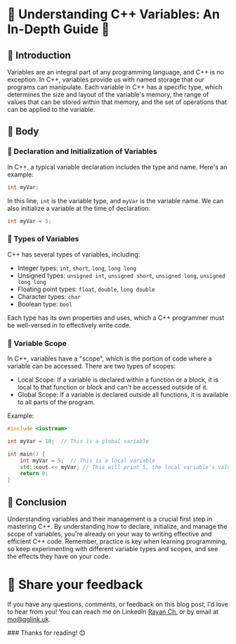 # 🎯 Understanding C++ Variables: An In-Depth Guide 🚀 

## 📘 Introduction
Variables are an integral part of any programming language, and C++ is no exception. In C++, variables provide us with named storage that our programs can manipulate. Each variable in C++ has a specific type, which determines the size and layout of the variable's memory, the range of values that can be stored within that memory, and the set of operations that can be applied to the variable.

## 📝 Body

### 📌 Declaration and Initialization of Variables
In C++, a typical variable declaration includes the type and name. Here's an example:

```c++
int myVar;
```

In this line, `int` is the variable type, and `myVar` is the variable name. We can also initialize a variable at the time of declaration:

```c++
int myVar = 5;
```

### 📌 Types of Variables
C++ has several types of variables, including:

- Integer types: `int`, `short`, `long`, `long long`
- Unsigned types: `unsigned int`, `unsigned short`, `unsigned long`, `unsigned long long`
- Floating point types: `float`, `double`, `long double`
- Character types: `char`
- Boolean type: `bool`

Each type has its own properties and uses, which a C++ programmer must be well-versed in to effectively write code.

### 📌 Variable Scope
In C++, variables have a "scope", which is the portion of code where a variable can be accessed. There are two types of scopes:

- Local Scope: If a variable is declared within a function or a block, it is local to that function or block and can't be accessed outside of it.
- Global Scope: If a variable is declared outside all functions, it is available to all parts of the program.

Example:

```c++
#include <iostream>

int myVar = 10;  // This is a global variable

int main() {
    int myVar = 5;  // This is a local variable
    std::cout << myVar; // This will print 5, the local variable's value
    return 0;
}
```

## 🎩 Conclusion
Understanding variables and their management is a crucial first step in mastering C++. By understanding how to declare, initialize, and manage the scope of variables, you're already on your way to writing effective and efficient C++ code. Remember, practice is key when learning programming, so keep experimenting with different variable types and scopes, and see the effects they have on your code. 

# 📣 Share your feedback

If you have any questions, comments, or feedback on this blog post, I'd love to hear from you! You can reach me on LinkedIn [Rayan Ch.](https://www.linkedin.com/in/rayan-ch-b787ab224/) or by email at [mo@gglink.uk](mailto:mo@gglink.uk).

### Thanks for reading! 😊
